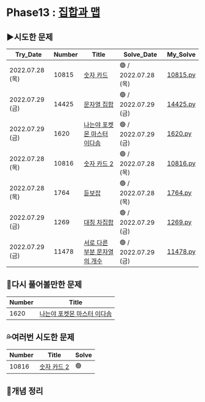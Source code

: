 # Phase13 : [집합과 맵](https://www.acmicpc.net/step/49)

## ▶️시도한 문제

| Try_Date        | Number | Title                                                                 | Solve_Date           | My_Solve               |
| --------------- | ------ | --------------------------------------------------------------------- | -------------------- | ---------------------- |
| 2022.07.28 (목) | 10815  | [숫자 카드](https://www.acmicpc.net/problem/10815)                    | 🟢 / 2022.07.28 (목) | [10815.py](./10815.py) |
| 2022.07.29 (금) | 14425  | [문자열 집합](https://www.acmicpc.net/problem/14425)                  | 🟢 / 2022.07.29 (금) | [14425.py](./14425.py) |
| 2022.07.29 (금) | 1620   | [나는야 포켓몬 마스터 이다솜](https://www.acmicpc.net/problem/1620)   | 🟢 / 2022.07.29 (금) | [1620.py](./1620.py)   |
| 2022.07.28 (목) | 10816  | [숫자 카드 2](https://www.acmicpc.net/problem/10816)                  | 🟢 / 2022.07.28 (목) | [10816.py](./10816.py) |
| 2022.07.28 (목) | 1764   | [듣보잡](https://www.acmicpc.net/problem/1764)                        | 🟢 / 2022.07.28 (목) | [1764.py](./1764.py)   |
| 2022.07.29 (금) | 1269   | [대칭 차집합](https://www.acmicpc.net/problem/1269)                   | 🟢 / 2022.07.29 (금) | [1269.py](./1269.py)   |
| 2022.07.29 (금) | 11478  | [서로 다른 부분 문자열의 개수](https://www.acmicpc.net/problem/11478) | 🟢 / 2022.07.29 (금) | [11478.py](./11478.py) |

## 💫다시 풀어볼만한 문제

| Number | Title                                                               |
| ------ | ------------------------------------------------------------------- |
| 1620   | [나는야 포켓몬 마스터 이다솜](https://www.acmicpc.net/problem/1620) |

## 💦여러번 시도한 문제

| Number | Title                                                | Solve |
| ------ | ---------------------------------------------------- | ----- |
| 10816  | [숫자 카드 2](https://www.acmicpc.net/problem/10816) | 🟢    |

## 📑개념 정리

```python

```
